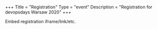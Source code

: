 +++
Title = "Registration"
Type = "event"
Description = "Registration for devopsdays Warsaw 2020"
+++

<div style="width:100%; text-align:left;">

Embed registration iframe/link/etc.
</div></div>
</div>
